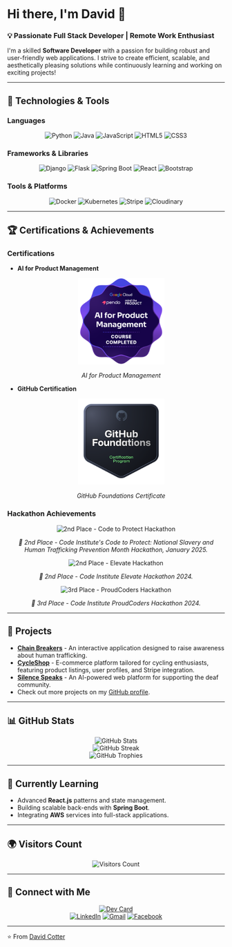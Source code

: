 # Hi there, I'm David 👋

### 💡 Passionate Full Stack Developer | Remote Work Enthusiast
I'm a skilled **Software Developer** with a passion for building robust and user-friendly web applications. I strive to create efficient, scalable, and aesthetically pleasing solutions while continuously learning and working on exciting projects!

---

## 🔧 Technologies & Tools

### **Languages**
<div align="center">
  <img src="https://img.shields.io/badge/Python-3776AB?style=for-the-badge&logo=python&logoColor=white" alt="Python" />
  <img src="https://img.shields.io/badge/Java-ED8B00?style=for-the-badge&logo=openjdk&logoColor=white" alt="Java" />
  <img src="https://img.shields.io/badge/JavaScript-F7DF1E?style=for-the-badge&logo=javascript&logoColor=black" alt="JavaScript" />
  <img src="https://img.shields.io/badge/HTML5-E34F26?style=for-the-badge&logo=html5&logoColor=white" alt="HTML5" />
  <img src="https://img.shields.io/badge/CSS3-1572B6?style=for-the-badge&logo=css3&logoColor=white" alt="CSS3" />
</div>

### **Frameworks & Libraries**
<div align="center">
  <img src="https://img.shields.io/badge/Django-092E20?style=for-the-badge&logo=django&logoColor=white" alt="Django" />
  <img src="https://img.shields.io/badge/Flask-000000?style=for-the-badge&logo=flask&logoColor=white" alt="Flask" />
  <img src="https://img.shields.io/badge/SpringBoot-6DB33F?style=for-the-badge&logo=springboot&logoColor=white" alt="Spring Boot" />
  <img src="https://img.shields.io/badge/React-20232A?style=for-the-badge&logo=react&logoColor=61DAFB" alt="React" />
  <img src="https://img.shields.io/badge/Bootstrap-563D7C?style=for-the-badge&logo=bootstrap&logoColor=white" alt="Bootstrap" />
</div>

### **Tools & Platforms**
<div align="center">
  <img src="https://img.shields.io/badge/Docker-2496ED?style=for-the-badge&logo=docker&logoColor=white" alt="Docker" />
  <img src="https://img.shields.io/badge/Kubernetes-326CE5?style=for-the-badge&logo=kubernetes&logoColor=white" alt="Kubernetes" />
  <img src="https://img.shields.io/badge/Stripe-008CDD?style=for-the-badge&logo=stripe&logoColor=white" alt="Stripe" />
  <img src="https://img.shields.io/badge/Cloudinary-3448C5?style=for-the-badge&logo=cloudinary&logoColor=white" alt="Cloudinary" />
</div>

---

## 🏆 Certifications & Achievements

### **Certifications**
- **AI for Product Management**
  <div align="center">
    <img src="ai-for-product-management.png" alt="AI for Product Management" width="200" height="200" />
    <p><em>AI for Product Management</em></p>
  </div>

- **GitHub Certification**
  <div align="center">
    <img src="github-foundations1.png" alt="GitHub Certification" width="200" height="200" />
    <p><em>GitHub Foundations Certificate</em></p>
  </div>

### **Hackathon Achievements**
<div align="center">
  <!-- Code to Protect Hackathon -->
  <div style="margin: 10px;">
    <img src="code-to-protect.png" alt="2nd Place - Code to Protect Hackathon" width="200" height="200" />
    <p><em>🏅 2nd Place - Code Institute's Code to Protect: National Slavery and Human Trafficking Prevention Month Hackathon, January 2025.</em></p>
  </div>

  <!-- Elevate Hackathon -->
  <div style="margin: 10px;">
    <img src="elevate-hackathon.png" alt="2nd Place - Elevate Hackathon" width="200" height="200" />
    <p><em>🏅 2nd Place - Code Institute Elevate Hackathon 2024.</em></p>
  </div>

  <!-- ProudCoders Hackathon -->
  <div style="margin: 10px;">
    <img src="proudcoders-hackathon.png" alt="3rd Place - ProudCoders Hackathon" width="200" height="200" />
    <p><em>🥉 3rd Place - Code Institute ProudCoders Hackathon 2024.</em></p>
  </div>
</div>

---

## 🚀 Projects

- **[Chain Breakers](https://github.com/trxdave/chain-breaker1)** - An interactive application designed to raise awareness about human trafficking.
- **[CycleShop](https://github.com/trxdave/cycleshop)** - E-commerce platform tailored for cycling enthusiasts, featuring product listings, user profiles, and Stripe integration.
- **[Silence Speaks](https://github.com/trxdave/silence-speaks)** - An AI-powered web platform for supporting the deaf community.
- Check out more projects on my [GitHub profile](https://github.com/trxdave).

---

## 📊 GitHub Stats

<div align="center">
  <img src="https://github-readme-stats.vercel.app/api?username=trxdave&show_icons=true&theme=radical" alt="GitHub Stats" />
  <br />
  <img src="https://streak-stats.demolab.com?user=trxdave&theme=merko&hide_border=true" alt="GitHub Streak" />
  <br />
  <img src="https://github-profile-trophy.vercel.app/?username=trxdave" alt="GitHub Trophies" />
</div>

---

## 🌱 Currently Learning

- Advanced **React.js** patterns and state management.
- Building scalable back-ends with **Spring Boot**.
- Integrating **AWS** services into full-stack applications.

---

## 🌍 Visitors Count

<div align="center">
  <img src="https://visitor-badge.laobi.icu/badge?page_id=trxdave.trxdave" alt="Visitors Count" />
</div>

---

## 📢 Connect with Me

<div align="center">
  <a href="https://app.daily.dev/davidcotter"><img src="https://api.daily.dev/devcards/v2/sJ3Jaz6P2Ak34l7F9TctR.png?type=default&r=ibg" width="356" alt="Dev Card"/></a>
  <br />
  <a href="https://www.linkedin.com/in/david-cotter-junior-software-developer"><img src="https://img.shields.io/badge/LinkedIn-0077B5?style=for-the-badge&logo=linkedin&logoColor=white" alt="LinkedIn" /></a>
  <a href="mailto:davidcotter071@gmail.com"><img src="https://img.shields.io/badge/Gmail-D14836?style=for-the-badge&logo=gmail&logoColor=white" alt="Gmail" /></a>
  <a href="https://facebook.com/TRXDAVE"><img src="https://img.shields.io/badge/Facebook-1877F2?style=for-the-badge&logo=facebook&logoColor=white" alt="Facebook" /></a>
</div>

---

⭐️ From [David Cotter](https://github.com/trxdave)
